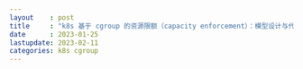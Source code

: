 ```yaml
---
layout    : post
title     : "k8s 基于 cgroup 的资源限额（capacity enforcement）：模型设计与代码实现（2023）"
date      : 2023-01-25
lastupdate: 2023-02-11
categories: k8s cgroup
---
```

